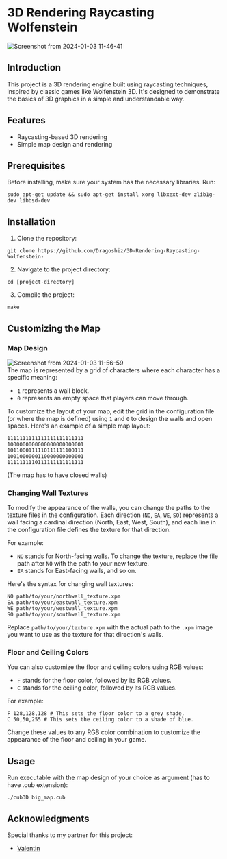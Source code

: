 # 3D Rendering Raycasting Wolfenstein

![Screenshot from 2024-01-03 11-46-41](https://github.com/Dragoshiz/3D-Rendering-Raycasting-Wolfenstein-/assets/61502947/1e838b78-1d9d-4096-afc2-e996f8509eea)

## Introduction
This project is a 3D rendering engine built using raycasting techniques, inspired by classic games like Wolfenstein 3D. It's designed to demonstrate the basics of 3D graphics in a simple and understandable way.

## Features
- Raycasting-based 3D rendering
- Simple map design and rendering

## Prerequisites
Before installing, make sure your system has the necessary libraries. Run:
```
sudo apt-get update && sudo apt-get install xorg libxext-dev zlib1g-dev libbsd-dev
```
## Installation
1. Clone the repository:
```
git clone https://github.com/Dragoshiz/3D-Rendering-Raycasting-Wolfenstein-
```
2. Navigate to the project directory:
```
cd [project-directory]
```
3. Compile the project:
```
make
```
## Customizing the Map

### Map Design
![Screenshot from 2024-01-03 11-56-59](https://github.com/Dragoshiz/3D-Rendering-Raycasting-Wolfenstein-/assets/61502947/5befa6b9-7fdf-4937-b3a2-66ad092a47f1)  
The map is represented by a grid of characters where each character has a specific meaning:
- `1` represents a wall block.
- `0` represents an empty space that players can move through.

To customize the layout of your map, edit the grid in the configuration file (or where the map is defined) using `1` and `0` to design the walls and open spaces. Here's an example of a simple map layout:<br>
```
1111111111111111111111111
1000000000000000000000001
1011000111110111111100111
1001000000110000000000001
1111111110111111111111111  
```
(The map has to have closed walls)


### Changing Wall Textures
To modify the appearance of the walls, you can change the paths to the texture files in the configuration. Each direction (`NO`, `EA`, `WE`, `SO`) represents a wall facing a cardinal direction (North, East, West, South), and each line in the configuration file defines the texture for that direction.

For example:
- `NO` stands for North-facing walls. To change the texture, replace the file path after `NO` with the path to your new texture.
- `EA` stands for East-facing walls, and so on.

Here's the syntax for changing wall textures:<br>
```
NO path/to/your/northwall_texture.xpm
EA path/to/your/eastwall_texture.xpm
WE path/to/your/westwall_texture.xpm
SO path/to/your/southwall_texture.xpm
```
Replace `path/to/your/texture.xpm` with the actual path to the `.xpm` image you want to use as the texture for that direction's walls.

### Floor and Ceiling Colors
You can also customize the floor and ceiling colors using RGB values:

- `F` stands for the floor color, followed by its RGB values.
- `C` stands for the ceiling color, followed by its RGB values.

For example:
```
F 128,128,128 # This sets the floor color to a grey shade.
C 50,50,255 # This sets the ceiling color to a shade of blue.
```
Change these values to any RGB color combination to customize the appearance of the floor and ceiling in your game.

## Usage
Run executable with the map design of your choice as argument (has to have .cub extension):
```
./cub3D big_map.cub
```
## Acknowledgments
Special thanks to my partner for this project:
- [Valentin](https://github.com/minthe)
